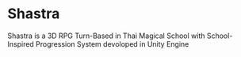 # Shastra
Shastra is a 3D RPG Turn-Based in Thai Magical School  with School-Inspired Progression System devoloped in Unity Engine
